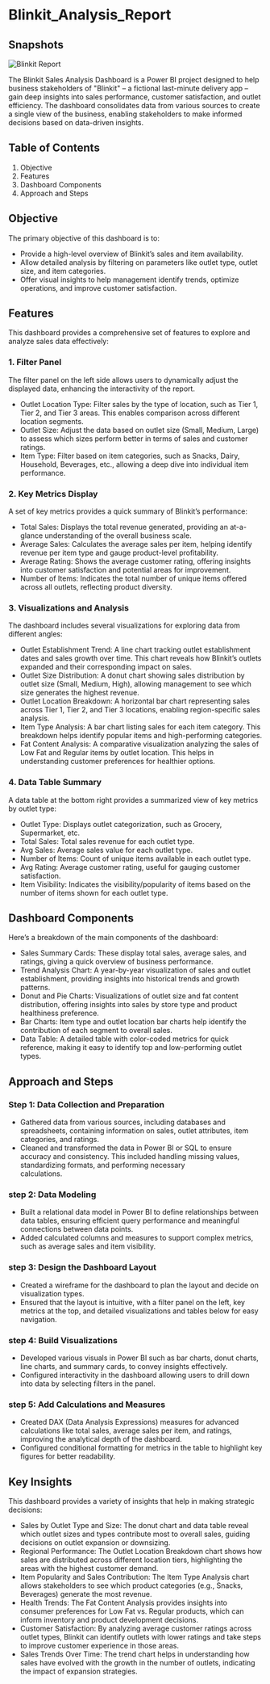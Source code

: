 # Blinkit_Analysis_Report

## Snapshots

![Blinkit Report](https://github.com/user-attachments/assets/4f48668d-6259-4251-bb7f-d1d341f387bd)

The Blinkit Sales Analysis Dashboard is a Power BI project designed to help business stakeholders of "Blinkit" – a fictional last-minute delivery app – gain deep insights into sales performance, customer satisfaction, and outlet efficiency. The dashboard consolidates data from various sources to create a single view of the business, enabling stakeholders to make informed decisions based on data-driven insights.

## Table of Contents

1. Objective
2. Features
3. Dashboard Components
4. Approach and Steps


## Objective

The primary objective of this dashboard is to:

* Provide a high-level overview of Blinkit’s sales and item availability.
* Allow detailed analysis by filtering on parameters like outlet type, outlet size, and item categories.
* Offer visual insights to help management identify trends, optimize operations, and improve customer satisfaction.

## Features

  This dashboard provides a comprehensive set of features to explore and analyze sales data effectively:
  
  ### 1. Filter Panel
  The filter panel on the left side allows users to dynamically adjust the displayed data, enhancing the interactivity of the report.
  
  * Outlet Location Type: Filter sales by the type of location, such as Tier 1, Tier 2, and Tier 3 areas. This enables comparison across different location segments.
  * Outlet Size: Adjust the data based on outlet size (Small, Medium, Large) to assess which sizes perform better in terms of sales and customer ratings.
  * Item Type: Filter based on item categories, such as Snacks, Dairy, Household, Beverages, etc., allowing a deep dive into individual item performance.
    
  ### 2. Key Metrics Display
  A set of key metrics provides a quick summary of Blinkit’s performance:
  
  * Total Sales: Displays the total revenue generated, providing an at-a-glance understanding of the overall business scale.
  * Average Sales: Calculates the average sales per item, helping identify revenue per item type and gauge product-level profitability.
  * Average Rating: Shows the average customer rating, offering insights into customer satisfaction and potential areas for improvement.
  * Number of Items: Indicates the total number of unique items offered across all outlets, reflecting product diversity.
    
  ### 3. Visualizations and Analysis
  The dashboard includes several visualizations for exploring data from different angles:
  
  * Outlet Establishment Trend: A line chart tracking outlet establishment dates and sales growth over time. This chart reveals how Blinkit’s outlets expanded and their corresponding       impact on sales.
  * Outlet Size Distribution: A donut chart showing sales distribution by outlet size (Small, Medium, High), allowing management to see which size generates the highest revenue.
  * Outlet Location Breakdown: A horizontal bar chart representing sales across Tier 1, Tier 2, and Tier 3 locations, enabling region-specific sales analysis.
  * Item Type Analysis: A bar chart listing sales for each item category. This breakdown helps identify popular items and high-performing categories.
  * Fat Content Analysis: A comparative visualization analyzing the sales of Low Fat and Regular items by outlet location. This helps in understanding customer preferences for healthier     options.
  
### 4. Data Table Summary
A data table at the bottom right provides a summarized view of key metrics by outlet type:

* Outlet Type: Displays outlet categorization, such as Grocery, Supermarket, etc.
* Total Sales: Total sales revenue for each outlet type.
* Avg Sales: Average sales value for each outlet type.
* Number of Items: Count of unique items available in each outlet type.
* Avg Rating: Average customer rating, useful for gauging customer satisfaction.
* Item Visibility: Indicates the visibility/popularity of items based on the number of items shown for each outlet type.

## Dashboard Components
  Here’s a breakdown of the main components of the dashboard:

* Sales Summary Cards: These display total sales, average sales, and ratings, giving a quick overview of business performance.
* Trend Analysis Chart: A year-by-year visualization of sales and outlet establishment, providing insights into historical trends and growth patterns.
* Donut and Pie Charts: Visualizations of outlet size and fat content distribution, offering insights into sales by store type and product healthiness preference.
* Bar Charts: Item type and outlet location bar charts help identify the contribution of each segment to overall sales.
* Data Table: A detailed table with color-coded metrics for quick reference, making it easy to identify top and low-performing outlet types.

## Approach and Steps

### Step 1: Data Collection and Preparation
* Gathered data from various sources, including databases and spreadsheets, containing information on sales, outlet attributes, item categories, and ratings.
* Cleaned and transformed the data in Power BI or SQL to ensure accuracy and consistency. This included handling missing values, standardizing formats, and performing necessary       
  calculations.
  
### step 2: Data Modeling
* Built a relational data model in Power BI to define relationships between data tables, ensuring efficient query performance and meaningful connections between data points.
* Added calculated columns and measures to support complex metrics, such as average sales and item visibility.

### step 3: Design the Dashboard Layout
* Created a wireframe for the dashboard to plan the layout and decide on visualization types.
* Ensured that the layout is intuitive, with a filter panel on the left, key metrics at the top, and detailed visualizations and tables below for easy navigation.

### step 4: Build Visualizations
* Developed various visuals in Power BI such as bar charts, donut charts, line charts, and summary cards, to convey insights effectively.
* Configured interactivity in the dashboard allowing users to drill down into data by selecting filters in the panel.

### step 5: Add Calculations and Measures
* Created DAX (Data Analysis Expressions) measures for advanced calculations like total sales, average sales per item, and ratings, improving the analytical depth of the dashboard.
* Configured conditional formatting for metrics in the table to highlight key figures for better readability.

## Key Insights
This dashboard provides a variety of insights that help in making strategic decisions:

* Sales by Outlet Type and Size: The donut chart and data table reveal which outlet sizes and types contribute most to overall sales, guiding decisions on outlet expansion or downsizing.
* Regional Performance: The Outlet Location Breakdown chart shows how sales are distributed across different location tiers, highlighting the areas with the highest customer demand.
* Item Popularity and Sales Contribution: The Item Type Analysis chart allows stakeholders to see which product categories (e.g., Snacks, Beverages) generate the most revenue.
* Health Trends: The Fat Content Analysis provides insights into consumer preferences for Low Fat vs. Regular products, which can inform inventory and product development decisions.
* Customer Satisfaction: By analyzing average customer ratings across outlet types, Blinkit can identify outlets with lower ratings and take steps to improve customer experience in 
  those areas.
* Sales Trends Over Time: The trend chart helps in understanding how sales have evolved with the growth in the number of outlets, indicating the impact of expansion strategies.





